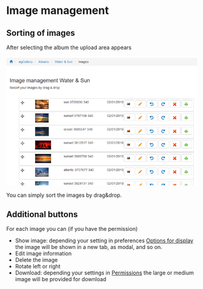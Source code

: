 # Image management

## Sorting of images

After selecting the album the upload area appears

![](../../.gitbook/assets/imagemanagement1.png)

You can simply sort the images by drag&drop.

## Additional buttons

For each image you can \(if you have the permission\)

* Show image: depending your setting in preferences [Options for display]() the image will be shown in a new tab, as modal, and so on.
* Edit image information
* Delete the image
* Rotate left or right
* Download: depending your settings in [Permissions](https://app.gitbook.com/@xoops/s/wggallery-tutorial/~/edit/drafts/-Lsp6ZJlrSkVXk5zy3up/english/administration-menu/permissions) the large or medium image will be provided for download

